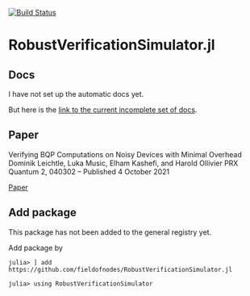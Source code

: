 [![Build Status](https://github.com/fieldofnodes/RobustVerificationSimulator.jl/actions/workflows/CI.yml/badge.svg?branch=main)](https://github.com/fieldofnodes/RobustVerificationSimulator.jl/actions/workflows/CI.yml?query=branch%3Amain)
# RobustVerificationSimulator.jl

## Docs
I have not set up the automatic docs yet.

But here is the [link to the current incomplete set of docs](https://fieldofnodes.github.io/RobustVerificationSimulator.jl/).

## Paper

Verifying BQP Computations on Noisy Devices with Minimal Overhead
Dominik Leichtle, Luka Music, Elham Kashefi, and Harold Ollivier
PRX Quantum 2, 040302 – Published 4 October 2021

[Paper](https://journals.aps.org/prxquantum/abstract/10.1103/PRXQuantum.2.040302)

## Add package

This package has not been added to the general registry yet.

Add package by

```
julia> ] add https://github.com/fieldofnodes/RobustVerificationSimulator.jl

julia> using RobustVerificationSimulator
```
